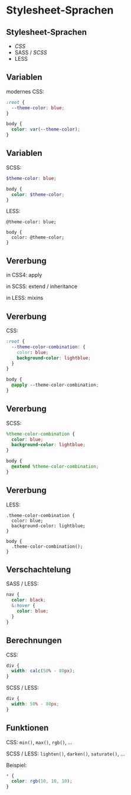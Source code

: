 # Stylesheet-Sprachen

## Stylesheet-Sprachen

- _CSS_
- SASS / _SCSS_
- LESS

## Variablen

modernes CSS:

```css
:root {
  --theme-color: blue;
}

body {
  color: var(--theme-color);
}
```

## Variablen

SCSS:

```scss
$theme-color: blue;

body {
  color: $theme-color;
}
```

LESS:

```less
@theme-color: blue;

body {
  color: @theme-color;
}
```

## Vererbung

in CSS4: apply

in SCSS: extend / inheritance

in LESS: mixins

## Vererbung

CSS:

```css
:root {
  --theme-color-combination: {
    color: blue;
    background-color: lightblue;
  }
}

body {
  @apply --theme-color-combination;
}
```

## Vererbung

SCSS:

```scss
%theme-color-combination {
  color: blue;
  background-color: lightblue;
}

body {
  @extend %theme-color-combination;
}
```

## Vererbung

LESS:

```less
.theme-color-combination {
  color: blue;
  background-color: lightblue;
}

body {
  .theme-color-combination();
}
```

## Verschachtelung

SASS / LESS:

```css
nav {
  color: black;
  &:hover {
    color: blue;
  }
}
```

## Berechnungen

CSS:

```css
div {
  width: calc(50% - 80px);
}
```

SCSS / LESS:

```scss
div {
  width: 50% - 80px;
}
```

## Funktionen

CSS: `min()`, `max()`, `rgb()`, ...

SCSS / LESS: `lighten()`, `darken()`, `saturate()`, ...

Beispiel:

```css
* {
  color: rgb(10, 10, 10);
}
```
